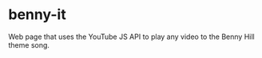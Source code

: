 benny-it
========

Web page that uses the YouTube JS API to play any video to the Benny Hill theme song.
